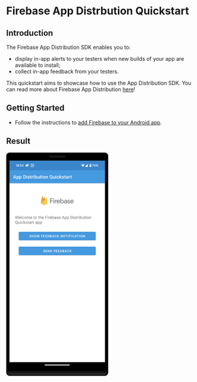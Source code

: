 # Firebase App Distrbution Quickstart

## Introduction

The Firebase App Distribution SDK enables you to:
- display in-app alerts to your testers when new builds of your app are available to install;
- collect in-app feedback from your testers.

This quickstart aims to showcase how to use the App Distribution SDK. You can read more 
about Firebase App Distribution [here](https://firebase.google.com/docs/app-distribution)!

## Getting Started

  * Follow the instructions to [add Firebase to your Android app][add-firebase-android].

## Result

<img src="docs/result.png" height="600" />

[add-firebase-android]: https://firebase.google.com/docs/android/setup
